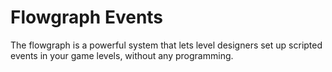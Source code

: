 # Flowgraph Events

The flowgraph is a powerful system that lets level designers set up scripted events in your game levels, without any programming.
